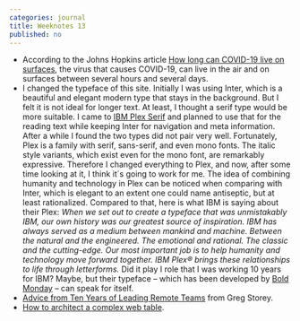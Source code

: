 ```yaml
---
categories: journal
title: Weeknotes 13
published: no
---
```

- According to the Johns Hopkins article [How long can COVID-19 live on surfaces](https://hub.jhu.edu/2020/03/20/sars-cov-2-survive-on-surfaces/), the virus that causes COVID-19, can live in the air and on surfaces between several hours and several days. 
- I changed the typeface of this site. Initially I was using Inter, which is a beautiful and elegant modern type that stays in the background. But I felt it is not ideal for longer text. At least, I thought a serif type would be more suitable. I came to [IBM Plex Serif](https://www.ibm.com/plex/) and planned to use that for the reading text while keeping Inter for navigation and meta information. After a while I found the two types did not pair very well. Fortunately, Plex is a family with serif, sans-serif, and even mono fonts. The italic style variants, which exist even for the mono font, are remarkably expressive. Therefore I changed everything to Plex, and now, after some time looking at it, I think it´s going to work for me. The idea of combining humanity and technology in Plex can be noticed when comparing with Inter, which is elegant to an extent one could name antiseptic, but at least rationalized. Compared to that, here is what IBM is saying about their Plex: *When we set out to create a typeface that was unmistakably IBM, our own history was our greatest source of inspiration. IBM has always served as a medium between mankind and machine. Between the natural and the engineered. The emotional and rational. The classic and the cutting-edge. Our most important job is to help humanity and technology move forward together. IBM Plex® brings these relationships to life through letterforms.* Did it play I role that I was working 10 years for IBM? Maybe, but their typeface – which has been developed by [Bold Monday](https://www.boldmonday.com/custom/ibm/) – can speak for itself.
- [Advice from Ten Years of Leading Remote Teams](https://airbagindustries.com/advice-from-ten-years-of-leading-remote-teams/) from Greg Storey.
- [How to architect a complex web table](https://www.smashingmagazine.com/2019/02/complex-web-tables/).